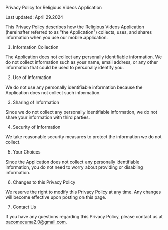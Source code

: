Privacy Policy for Religious Videos Application

Last updated: April 29.2024

This Privacy Policy describes how the Religious Videos Application (hereinafter referred to as "the Application") collects, uses, and shares information when you use our mobile application.

1. Information Collection

The Application does not collect any personally identifiable information. We do not collect information such as your name, email address, or any other information that could be used to personally identify you.

2. Use of Information

We do not use any personally identifiable information because the Application does not collect such information.

3. Sharing of Information

Since we do not collect any personally identifiable information, we do not share your information with third parties.

4. Security of Information

We take reasonable security measures to protect the information we do not collect.

5. Your Choices

Since the Application does not collect any personally identifiable information, you do not need to worry about providing or disabling information.

6. Changes to this Privacy Policy

We reserve the right to modify this Privacy Policy at any time. Any changes will become effective upon posting on this page.

7. Contact Us

If you have any questions regarding this Privacy Policy, please contact us at pacomecuma2.0@gmail.com.
